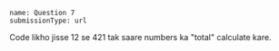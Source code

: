 ```ngMeta
name: Question 7
submissionType: url
```

Code likho jisse
12 se 421 tak saare numbers
ka "total" calculate kare.